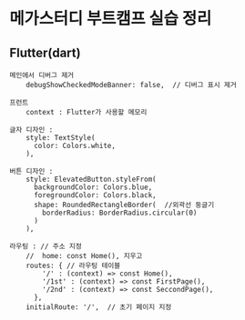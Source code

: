 # **메가스터디 부트캠프 실습 정리**

## **Flutter(dart)**
    메인에서 디버그 제거
        debugShowCheckedModeBanner: false,  // 디버그 표시 제거
    
    프런트
        context : Flutter가 사용할 메모리
        
    글자 디자인 :
        style: TextStyle(
          color: Colors.white,
        ),
        
    버튼 디자인 :
        style: ElevatedButton.styleFrom(
          backgroundColor: Colors.blue,
          foregroundColor: Colors.black,
          shape: RoundedRectangleBorder(  //외곽선 둥글기
            borderRadius: BorderRadius.circular(0)
          )
        ),

    라우팅 : // 주소 지정
        //  home: const Home(), 지우고
        routes: { // 라우팅 테이블
            '/' : (context) => const Home(),
            '/1st' : (context) => const FirstPage(),
            '/2nd' : (context) => const SeccondPage(),
          },
        initialRoute: '/',  // 초기 페이지 지정
